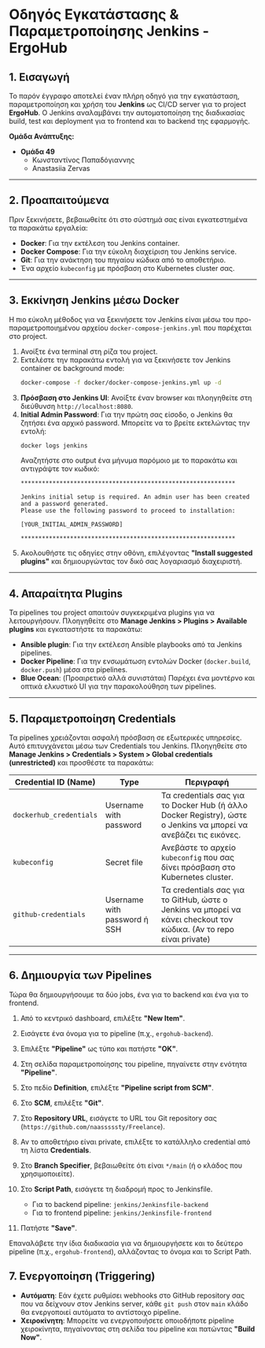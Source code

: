 # Οδηγός Εγκατάστασης & Παραμετροποίησης Jenkins - ErgoHub

## 1. Εισαγωγή

Το παρόν έγγραφο αποτελεί έναν πλήρη οδηγό για την εγκατάσταση, παραμετροποίηση και χρήση του **Jenkins** ως CI/CD server για το project **ErgoHub**. Ο Jenkins αναλαμβάνει την αυτοματοποίηση της διαδικασίας build, test και deployment για το frontend και το backend της εφαρμογής.

**Ομάδα Ανάπτυξης:**
*   **Ομάδα 49**
    *   Κωνσταντίνος Παπαδόγιαννης
    *   Anastasiia Zervas

---

## 2. Προαπαιτούμενα

Πριν ξεκινήσετε, βεβαιωθείτε ότι στο σύστημά σας είναι εγκατεστημένα τα παρακάτω εργαλεία:
*   **Docker**: Για την εκτέλεση του Jenkins container.
*   **Docker Compose**: Για την εύκολη διαχείριση του Jenkins service.
*   **Git**: Για την ανάκτηση του πηγαίου κώδικα από το αποθετήριο.
*   Ένα αρχείο `kubeconfig` με πρόσβαση στο Kubernetes cluster σας.

---

## 3. Εκκίνηση Jenkins μέσω Docker

Η πιο εύκολη μέθοδος για να ξεκινήσετε τον Jenkins είναι μέσω του προ-παραμετροποιημένου αρχείου `docker-compose-jenkins.yml` που παρέχεται στο project.

1.  Ανοίξτε ένα terminal στη ρίζα του project.
2.  Εκτελέστε την παρακάτω εντολή για να ξεκινήσετε τον Jenkins container σε background mode:
    ```bash
    docker-compose -f docker/docker-compose-jenkins.yml up -d
    ```
3.  **Πρόσβαση στο Jenkins UI**: Ανοίξτε έναν browser και πλοηγηθείτε στη διεύθυνση `http://localhost:8080`.
4.  **Initial Admin Password**: Για την πρώτη σας είσοδο, ο Jenkins θα ζητήσει ένα αρχικό password. Μπορείτε να το βρείτε εκτελώντας την εντολή:
    ```bash
    docker logs jenkins
    ```
    Αναζητήστε στο output ένα μήνυμα παρόμοιο με το παρακάτω και αντιγράψτε τον κωδικό:
    ```text
    *************************************************************
    
    Jenkins initial setup is required. An admin user has been created and a password generated.
    Please use the following password to proceed to installation:
    
    [YOUR_INITIAL_ADMIN_PASSWORD]
    
    *************************************************************
    ```
5.  Ακολουθήστε τις οδηγίες στην οθόνη, επιλέγοντας **"Install suggested plugins"** και δημιουργώντας τον δικό σας λογαριασμό διαχειριστή.

---

## 4. Απαραίτητα Plugins

Τα pipelines του project απαιτούν συγκεκριμένα plugins για να λειτουργήσουν. Πλοηγηθείτε στο **Manage Jenkins > Plugins > Available plugins** και εγκαταστήστε τα παρακάτω:

*   **Ansible plugin**: Για την εκτέλεση Ansible playbooks από τα Jenkins pipelines.
*   **Docker Pipeline**: Για την ενσωμάτωση εντολών Docker (`docker.build`, `docker.push`) μέσα στα pipelines.
*   **Blue Ocean**: (Προαιρετικό αλλά συνιστάται) Παρέχει ένα μοντέρνο και οπτικά ελκυστικό UI για την παρακολούθηση των pipelines.

---

## 5. Παραμετροποίηση Credentials

Τα pipelines χρειάζονται ασφαλή πρόσβαση σε εξωτερικές υπηρεσίες. Αυτό επιτυγχάνεται μέσω των Credentials του Jenkins. Πλοηγηθείτε στο **Manage Jenkins > Credentials > System > Global credentials (unrestricted)** και προσθέστε τα παρακάτω:

| Credential ID (Name) | Type                 | Περιγραφή                                                                                                   |
| -------------------- | -------------------- | ----------------------------------------------------------------------------------------------------------- |
| `dockerhub_credentials`  | Username with password | Τα credentials σας για το Docker Hub (ή άλλο Docker Registry), ώστε ο Jenkins να μπορεί να ανεβάζει τις εικόνες. |
| `kubeconfig`         | Secret file          | Ανεβάστε το αρχείο `kubeconfig` που σας δίνει πρόσβαση στο Kubernetes cluster.                                |
| `github-credentials` | Username with password ή SSH | Τα credentials σας για το GitHub, ώστε ο Jenkins να μπορεί να κάνει checkout τον κώδικα. (Αν το repo είναι private) |

---

## 6. Δημιουργία των Pipelines

Τώρα θα δημιουργήσουμε τα δύο jobs, ένα για το backend και ένα για το frontend.

1.  Από το κεντρικό dashboard, επιλέξτε **"New Item"**.
2.  Εισάγετε ένα όνομα για το pipeline (π.χ., `ergohub-backend`).
3.  Επιλέξτε **"Pipeline"** ως τύπο και πατήστε **"OK"**.
4.  Στη σελίδα παραμετροποίησης του pipeline, πηγαίνετε στην ενότητα **"Pipeline"**.
5.  Στο πεδίο **Definition**, επιλέξτε **"Pipeline script from SCM"**.
6.  Στο **SCM**, επιλέξτε **"Git"**.
7.  Στο **Repository URL**, εισάγετε το URL του Git repository σας (`https://github.com/naasssssty/Freelance`).
8.  Αν το αποθετήριο είναι private, επιλέξτε το κατάλληλο credential από τη λίστα **Credentials**.
9.  Στο **Branch Specifier**, βεβαιωθείτε ότι είναι `*/main` (ή ο κλάδος που χρησιμοποιείτε).
10. Στο **Script Path**, εισάγετε τη διαδρομή προς το Jenkinsfile.

    *   Για το backend pipeline: `jenkins/Jenkinsfile-backend`
    *   Για το frontend pipeline: `jenkins/Jenkinsfile-frontend`

11. Πατήστε **"Save"**.

Επαναλάβετε την ίδια διαδικασία για να δημιουργήσετε και το δεύτερο pipeline (π.χ., `ergohub-frontend`), αλλάζοντας το όνομα και το Script Path.

## 7. Ενεργοποίηση (Triggering)

*   **Αυτόματη**: Εάν έχετε ρυθμίσει webhooks στο GitHub repository σας που να δείχνουν στον Jenkins server, κάθε `git push` στον `main` κλάδο θα ενεργοποιεί αυτόματα το αντίστοιχο pipeline.
*   **Χειροκίνητη**: Μπορείτε να ενεργοποιήσετε οποιοδήποτε pipeline χειροκίνητα, πηγαίνοντας στη σελίδα του pipeline και πατώντας **"Build Now"**.